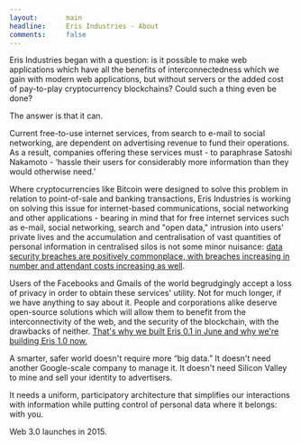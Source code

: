 ```yaml
---
layout:       main
headline:     Eris Industries - About
comments:     false
---
```


Eris Industries began with a question: is it possible to make web applications which have all the benefits of interconnectedness which we gain with modern web applications, but without servers or the added cost of pay-to-play cryptocurrency blockchains? Could such a thing even be done? 

The answer is that it can. 

Current free-to-use internet services, from search to e-mail to social networking, are dependent on advertising revenue to fund their operations. As a result, companies offering these services must - to paraphrase Satoshi Nakamoto - ‘hassle their users for considerably more information than they would otherwise need.’ 

Where cryptocurrencies like Bitcoin were designed to solve this problem in relation to point-of-sale and banking transactions, Eris Industries is working on solving this issue for internet-based communications, social networking and other applications - bearing in mind that for free internet services such as e-mail, social networking, search and "open data," intrusion into users' private lives and the accumulation and centralisation of vast quantities of personal information in centralised silos is not some minor nuisance: [data security breaches are positively commonplace, with breaches increasing in number and attendant costs increasing as well](http://www.csoonline.com/article/2130877/data-protection/the-15-worst-data-security-breaches-of-the-21st-century.html).

Users of the Facebooks and Gmails of the world begrudgingly accept a loss of privacy in order to obtain these services' utility. Not for much longer, if we have anything to say about it. People and corporations alike deserve open-source solutions which will allow them to benefit from the interconnectivity of the web, and the security of the blockchain, with the drawbacks of neither.  [That's why we built Eris 0.1 in June and why we're building Eris 1.0 now.](https://eris.projectdouglas.org/bounty_submission.html) 

A smarter, safer world doesn't require more “big data.” It doesn't need another Google-scale company to manage it. It doesn't need Silicon Valley to mine and sell your identity to advertisers. 

It needs a uniform, participatory architecture that simplifies our interactions with information while putting control of personal data where it belongs: with you. 

Web 3.0 launches in 2015. 
